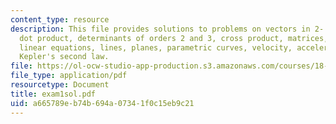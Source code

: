 ```yaml
---
content_type: resource
description: This file provides solutions to problems on vectors in 2- and 3-space,
  dot product, determinants of orders 2 and 3, cross product, matrices, inverse matrices,
  linear equations, lines, planes, parametric curves, velocity, acceleration, and
  Kepler's second law.
file: https://ol-ocw-studio-app-production.s3.amazonaws.com/courses/18-02-multivariable-calculus-spring-2006/a665789eb74b694a07341f0c15eb9c21_exam1sol.pdf
file_type: application/pdf
resourcetype: Document
title: exam1sol.pdf
uid: a665789e-b74b-694a-0734-1f0c15eb9c21
---
```


